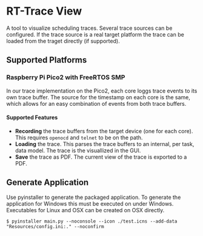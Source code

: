 # RT-Trace View

A tool to visualize scheduling traces. Several trace sources can be configured. If the trace source is a real target platform the trace can be loaded from the traget directly (if supported).

## Supported Platforms

### Raspberry Pi Pico2 with FreeRTOS SMP

In our trace implementation on the Pico2, each core loggs trace events to its own trace buffer. The source for the timestamp on each core is the same, which allows for an easy combination of events from both trace buffers. 

#### Supported Features
* <b>Recording</b> the trace buffers from the target device (one for each core). This requires ```openocd``` and ```telnet``` to be on the path.
* <b>Loading</b> the trace. This parses the trace buffers to an internal, per task, data model. The trace is the visuallized in the GUI. 
* <b>Save</b> the trace as PDF. The current view of the trace is exported to a PDF.
  
## Generate Application
Use pyinstaller to generate the packaged application. To generate the application for Windows this must be executed on under Windows. 
Executables for Linux and OSX can be created on OSX directly. 

```$ pyinstaller main.py --noconsole --icon ./test.icns --add-data "Resources/config.ini:." --noconfirm```